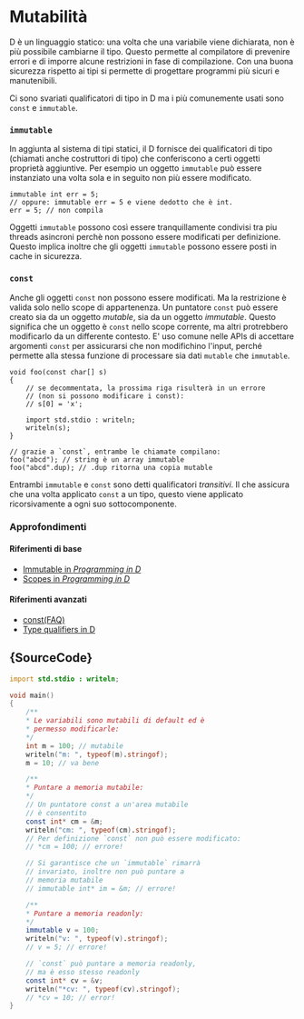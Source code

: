 # Mutabilità

D è un linguaggio statico: una volta che una variabile viene dichiarata,
non è più possibile cambiarne il tipo. Questo permette al compilatore di prevenire
errori e di imporre alcune restrizioni in fase di compilazione.
Con una buona sicurezza rispetto ai tipi si permette di progettare programmi più sicuri e manutenibili.

Ci sono svariati qualificatori di tipo in D ma i più comunemente usati sono
`const` e `immutable`.

### `immutable`

In aggiunta al sistema di tipi statici, il D fornisce dei qualificatori di tipo
(chiamati anche costruttori di tipo) che conferiscono a certi oggetti proprietà aggiuntive.
Per esempio un oggetto `immutable` può essere instanziato una volta sola e in seguito non più essere modificato.

    immutable int err = 5;
    // oppure: immutable err = 5 e viene dedotto che è int.
    err = 5; // non compila

Oggetti `immutable` possono così essere tranquillamente condivisi tra piu threads asincroni perchè non possono
essere modificati per definizione.
Questo implica inoltre che gli oggetti `immutable` possono essere posti in cache in sicurezza.

### `const`

Anche gli oggetti `const` non possono essere modificati. Ma la restrizione è valida solo nello scope di appartenenza.
Un puntatore `const` può essere creato sia da un oggetto *mutable*, sia da un oggetto *immutable*.
Questo significa che un oggetto è `const` nello scope corrente, ma altri protrebbero modificarlo da un differente contesto.
E' uso comune nelle APIs di accettare argomenti `const` per assicurarsi che non modifichino l'input, perché permette alla stessa funzione di processare sia dati `mutable` che `immutable`.

    void foo(const char[] s)
    {
        // se decommentata, la prossima riga risulterà in un errore
        // (non si possono modificare i const):
        // s[0] = 'x';

        import std.stdio : writeln;
        writeln(s);
    }

    // grazie a `const`, entrambe le chiamate compilano:
    foo("abcd"); // string è un array immutable
    foo("abcd".dup); // .dup ritorna una copia mutable

Entrambi `immutable` e `const` sono detti qualificatori _transitivi_.
Il che assicura che una volta applicato `const` a un tipo, questo viene applicato ricorsivamente a ogni suo sottocomponente.

### Approfondimenti

#### Riferimenti di base

- [Immutable in _Programming in D_](http://ddili.org/ders/d.en/const_and_immutable.html)
- [Scopes in _Programming in D_](http://ddili.org/ders/d.en/name_space.html)

#### Riferimenti avanzati

- [const(FAQ)](https://dlang.org/const-faq.html)
- [Type qualifiers in D](https://dlang.org/spec/const3.html)

## {SourceCode}

```d
import std.stdio : writeln;

void main()
{
    /**
    * Le variabili sono mutabili di default ed è
    * permesso modificarle:
    */
    int m = 100; // mutabile
    writeln("m: ", typeof(m).stringof);
    m = 10; // va bene

    /**
    * Puntare a memoria mutabile:
    */
    // Un puntatore const a un'area mutabile
    // è consentito
    const int* cm = &m;
    writeln("cm: ", typeof(cm).stringof);
    // Per definizione `const` non può essere modificato:
    // *cm = 100; // errore!

    // Si garantisce che un `immutable` rimarrà
    // invariato, inoltre non può puntare a
    // memoria mutabile
    // immutable int* im = &m; // errore!

    /**
    * Puntare a memoria readonly:
    */
    immutable v = 100;
    writeln("v: ", typeof(v).stringof);
    // v = 5; // errore!

    // `const` può puntare a memoria readonly,
    // ma è esso stesso readonly
    const int* cv = &v;
    writeln("*cv: ", typeof(cv).stringof);
    // *cv = 10; // error!
}
```
